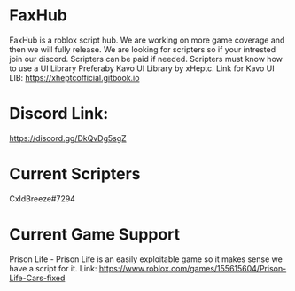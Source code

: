 # FaxHub


FaxHub is a roblox script hub. 
We are working on more game coverage and then we will fully release. 
We are looking for scripters so if your intrested join our discord.
Scripters can be paid if needed.
Scripters must know how to use a UI Library Preferaby Kavo UI Library by xHeptc.
Link for Kavo UI LIB: https://xheptcofficial.gitbook.io


# Discord Link: 
https://discord.gg/DkQvDg5sgZ

# Current Scripters
CxldBreeze#7294


# Current Game Support
Prison Life - Prison Life is an easily exploitable game so it makes sense we have a script for it. 
Link: https://www.roblox.com/games/155615604/Prison-Life-Cars-fixed



